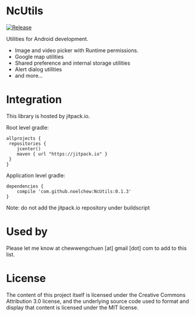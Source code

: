 # NcUtils
[![Release](https://jitpack.io/v/noelchew/NcUtils.svg)](https://jitpack.io/#noelchew/NcUtils)

Utilities for Android development.

- Image and video picker with Runtime permissions.
- Google map utilities
- Shared preference and internal storage utilities
- Alert dialog utilities
- and more...


# Integration
This library is hosted by jitpack.io.

Root level gradle:
```
allprojects {
 repositories {
    jcenter()
    maven { url "https://jitpack.io" }
 }
}
```

Application level gradle:
```
dependencies {
    compile 'com.github.noelchew:NcUtils:0.1.3'
}
```
Note: do not add the jitpack.io repository under buildscript

# Used by
Please let me know at chewwengchuen [at] gmail [dot] com to add to this list.

# License
The content of this project itself is licensed under the Creative Commons Attribution 3.0 license, and the underlying source code used to format and display that content is licensed under the MIT license.
